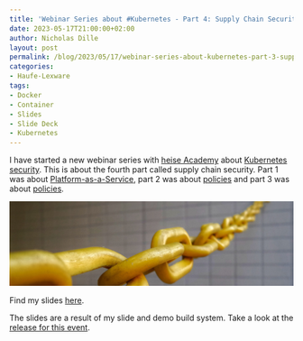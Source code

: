 ```yaml
---
title: 'Webinar Series about #Kubernetes - Part 4: Supply Chain Security (German)'
date: 2023-05-17T21:00:00+02:00
author: Nicholas Dille
layout: post
permalink: /blog/2023/05/17/webinar-series-about-kubernetes-part-3-supply-chain-security/
categories:
- Haufe-Lexware
tags:
- Docker
- Container
- Slides
- Slide Deck
- Kubernetes
---
```

I have started a new webinar series with [heise Academy](https://heise-academy.de/) about [Kubernetes security](https://webinare.heise.de/kubernetes-security/). This is about the fourth part called supply chain security. Part 1 was about [Platform-as-a-Service](/blog/2023/04/26/webinar-series-about-kubernetes-part-1-platform-as-a-service/), part 2 was about [policies](/blog/2023/05/03/webinar-series-about-kubernetes-part-2-network-policies/) and part 3 was about [policies](/blog/2023/05/10/webinar-series-about-kubernetes-part-3-policies/).

<img src="/media/2023/05/possessed-photography-NwpSBZMhc-M-unsplash.jpg" style="object-fit: cover; object-position: center 30%; width: 100%; height: 150px;" />

<!--more-->

Find my slides [here](/slides/2023-05-17/heise-Webinar-KubernetesSupplyChainSecurity.html).

The slides are a result of my slide and demo build system. Take a look at the [release for this event](https://github.com/nicholasdille/container-slides/releases/tag/20230517).